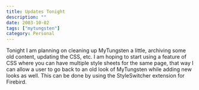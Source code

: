 ```yaml
---
title: Updates Tonight
description: ""
date: 2003-10-02
tags: ["mytungsten"]
category: Personal
---
```


Tonight I am planning on cleaning up MyTungsten a little, archiving some old content, updating the CSS, etc. I am hoping to start using a feature of CSS where you can have multiple style sheets for the same page, that way I can allow a user to go back to an old look of MyTungsten while adding new looks as well. This can be done by using the StyleSwitcher extension for Firebird.